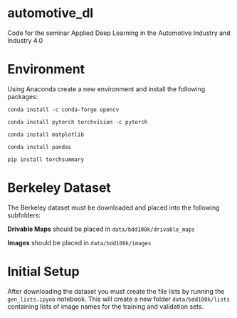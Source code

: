 # automotive_dl
Code for the seminar Applied Deep Learning in the Automotive Industry and Industry 4.0

# Environment
Using Anaconda create a new environment and install the following packages:

`conda install -c conda-forge opencv`

`conda install pytorch torchvision -c pytorch`

`conda install matplotlib`

`conda install pandas`

`pip install torchsummary`

# Berkeley Dataset
The Berkeley dataset must be downloaded and placed into the following subfolders:

**Drivable Maps** should be placed in `data/bdd100k/drivable_maps`

**Images** should be placed in `data/bdd100k/images`

# Initial Setup
After downloading the dataset you must create the file lists by running the `gen_lists.ipynb` notebook. This will create a new folder `data/bdd100k/lists` containing lists of image names for the training and validation sets.
